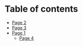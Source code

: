 # Table of contents

* [Page 2](README.md)
* [Page 3](page-3.md)
* [Page 1](page-1/README.md)
  * [Page 4](page-1/page-4.md)
